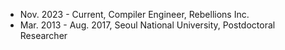 ---
---
- Nov. 2023 - Current, Compiler Engineer, Rebellions Inc.
- Mar. 2013 - Aug. 2017, Seoul National University, Postdoctoral Researcher
